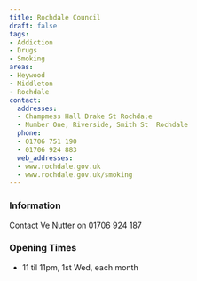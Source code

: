 ```yaml
---
title: Rochdale Council
draft: false
tags:
- Addiction
- Drugs
- Smoking
areas:
- Heywood
- Middleton
- Rochdale
contact:
  addresses:
  - Champmess Hall Drake St Rochda;e
  - Number One, Riverside, Smith St  Rochdale
  phone:
  - 01706 751 190
  - 01706 924 883
  web_addresses:
  - www.rochdale.gov.uk
  - www.rochdale.gov.uk/smoking
---
```


### Information
Contact Ve Nutter on 01706 924 187

### Opening Times
* 11 til 11pm,  1st Wed, each month

